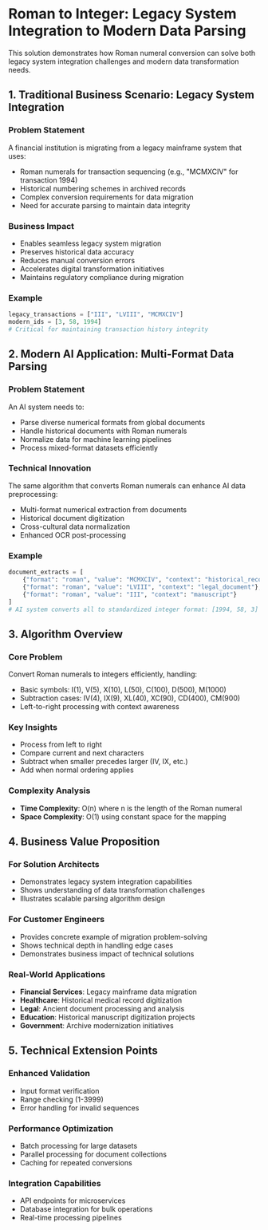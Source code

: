 # Roman to Integer: Legacy System Integration to Modern Data Parsing

This solution demonstrates how Roman numeral conversion can solve both legacy system integration challenges and modern data transformation needs.

## 1. Traditional Business Scenario: Legacy System Integration

### Problem Statement
A financial institution is migrating from a legacy mainframe system that uses:
- Roman numerals for transaction sequencing (e.g., "MCMXCIV" for transaction 1994)
- Historical numbering schemes in archived records
- Complex conversion requirements for data migration
- Need for accurate parsing to maintain data integrity

### Business Impact
- Enables seamless legacy system migration
- Preserves historical data accuracy
- Reduces manual conversion errors
- Accelerates digital transformation initiatives
- Maintains regulatory compliance during migration

### Example
```python
legacy_transactions = ["III", "LVIII", "MCMXCIV"]
modern_ids = [3, 58, 1994]
# Critical for maintaining transaction history integrity
```

## 2. Modern AI Application: Multi-Format Data Parsing

### Problem Statement
An AI system needs to:
- Parse diverse numerical formats from global documents
- Handle historical documents with Roman numerals
- Normalize data for machine learning pipelines
- Process mixed-format datasets efficiently

### Technical Innovation
The same algorithm that converts Roman numerals can enhance AI data preprocessing:
- Multi-format numerical extraction from documents
- Historical document digitization
- Cross-cultural data normalization
- Enhanced OCR post-processing

### Example
```python
document_extracts = [
    {"format": "roman", "value": "MCMXCIV", "context": "historical_record"},
    {"format": "roman", "value": "LVIII", "context": "legal_document"},
    {"format": "roman", "value": "III", "context": "manuscript"}
]
# AI system converts all to standardized integer format: [1994, 58, 3]
```

## 3. Algorithm Overview

### Core Problem
Convert Roman numerals to integers efficiently, handling:
- Basic symbols: I(1), V(5), X(10), L(50), C(100), D(500), M(1000)
- Subtraction cases: IV(4), IX(9), XL(40), XC(90), CD(400), CM(900)
- Left-to-right processing with context awareness

### Key Insights
- Process from left to right
- Compare current and next characters
- Subtract when smaller precedes larger (IV, IX, etc.)
- Add when normal ordering applies

### Complexity Analysis
- **Time Complexity**: O(n) where n is the length of the Roman numeral
- **Space Complexity**: O(1) using constant space for the mapping

## 4. Business Value Proposition

### For Solution Architects
- Demonstrates legacy system integration capabilities
- Shows understanding of data transformation challenges
- Illustrates scalable parsing algorithm design

### For Customer Engineers
- Provides concrete example of migration problem-solving
- Shows technical depth in handling edge cases
- Demonstrates business impact of technical solutions

### Real-World Applications
- **Financial Services**: Legacy mainframe data migration
- **Healthcare**: Historical medical record digitization
- **Legal**: Ancient document processing and analysis
- **Education**: Historical manuscript digitization projects
- **Government**: Archive modernization initiatives

## 5. Technical Extension Points

### Enhanced Validation
- Input format verification
- Range checking (1-3999)
- Error handling for invalid sequences

### Performance Optimization
- Batch processing for large datasets
- Parallel processing for document collections
- Caching for repeated conversions

### Integration Capabilities
- API endpoints for microservices
- Database integration for bulk operations
- Real-time processing pipelines
